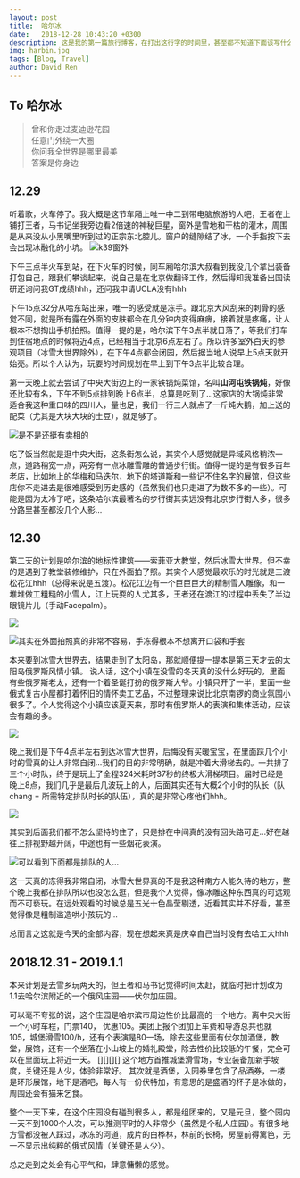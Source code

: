 ```yaml
---
layout: post
title:  哈尔冰
date:   2018-12-28 10:43:20 +0300
description: 这是我的第一篇旅行博客，在打出这行字的时间里，甚至都不知道下面该写什么。正在火车上摇晃的我听着五月天的[干杯](http://ganbei "干杯")，感觉应该把大学最后一段时间为数不多的闲暇时间记录下来,于是就开始了。
img: harbin.jpg
tags: [Blog, Travel]
author: David Ren
---
```


##  To 哈尔冰 ##
> 曾和你走过麦迪逊花园<br/>
> 任意门外绕一大圈<br/>
> 你问我全世界是哪里最美<br/>
> 答案是你身边<br/>

## 12.29
听着歌，火车停了。我大概是这节车厢上唯一中二到带电脑旅游的人吧，王者在上铺打王者，马书记坐我旁边看2倍速的神秘巨星，窗外是雪地和干枯的灌木，周围是从来没从小黑嘴里听到过的正宗东北腔儿。窗户的缝隙结了冰，一个手指按下去会出现冰融化的小坑。
![k39窗外](https://i.imgur.com/8iHkqdT.jpg)

下午三点半火车到站，在下火车的时候，同车厢哈尔滨大叔看到我没几个拿出装备打包自己，跟我们攀谈起来，说自己是在北京做翻译工作，然后得知我准备出国读研还询问我GT成绩hhh，还问我申请UCLA没有hhh

下午15点32分从哈东站出来，唯一的感受就是冻手。跟北京大风刮来的刺骨的感觉不同，就是所有露在外面的皮肤都会在几分钟内变得麻痹，接着就是疼痛，让人根本不想掏出手机拍照。值得一提的是，哈尔滨下午3点半就日落了，等我们打车到住宿地点的时候将近4点，已经相当于北京6点左右了。所以许多室外白天的参观项目（冰雪大世界除外），在下午4点都会闭园，然后据当地人说早上5点天就开始亮。所以个人认为，玩耍的时间规划在早上到下午3点半比较合理。

第一天晚上就去尝试了中央大街边上的一家铁锅炖菜馆，名叫**山河屯铁锅炖**，好像还比较有名，下午不到5点排到晚上6点半，总算是吃到了...这家店的大锅炖非常适合我这种重口味的四川人，量也足，我们一行三人就点了一斤炖大鹅，加上送的配菜（尤其是大块大块的土豆），就足够了。

![是不是还挺有卖相的](https://i.imgur.com/59Oc2yY.jpg)

吃了饭当然就是逛中央大街，这条街怎么说，其实个人感觉就是异域风格稍浓一点，道路稍宽一点，两旁有一点冰雕雪雕的普通步行街。值得一提的是有很多百年老店，比如地上的华梅和马迭尔，地下的塔道斯和一些记不住名字的展馆，但这些店你不走进去是很难感受到历史感的（虽然我们也只走进了为数不多的一些）。可能是因为太冷了吧，这条哈尔滨最著名的步行街其实远没有北京步行街人多，很多分路里甚至都没几个人影...

## 12.30
第二天的计划是哈尔滨的地标性建筑——索菲亚大教堂，然后冰雪大世界。但不幸的是遇到了教堂装修维护，只在外面拍了照。其实个人感觉最欢乐的时光就是三渡松花江hhh（总得来说是五渡）。松花江边有一个巨巨巨大的精制雪人雕像，和一堆堆做工粗糙的小雪人，江上玩耍的人尤其多，王者还在渡江的过程中丢失了半边眼镜片儿（手动Facepalm）。

![](https://i.imgur.com/M5jNDfX.jpg)

![其实在外面拍照真的非常不容易，手冻得根本不想离开口袋和手套](https://i.imgur.com/ZG92Mr6.jpg)

本来要到冰雪大世界去，结果走到了太阳岛，那就顺便提一提本是第三天才去的太阳岛俄罗斯风情小镇。
说人话，这个小镇在没雪的冬天真的没什么好玩的，里面有些俄罗斯老太，还有一个着圣诞打扮的俄罗斯大爷。小镇只开了一半，里面一些俄式复古小屋都打着怀旧的情怀卖工艺品，不过整理来说比北京南锣的商业氛围小很多了。个人觉得这个小镇应该夏天来，那时有俄罗斯人的表演和集体活动，应该会有趣的多。

![](https://i.imgur.com/uby4CdJ.jpg)

晚上我们是下午4点半左右到达冰雪大世界，后悔没有买暖宝宝，在里面踩几个小时的雪真的让人非常自闭...我们的目的非常明确，就是冲着大滑梯去的。一共排了三个小时队，终于是玩上了全程324米耗时37秒的终极大滑梯项目。届时已经是晚上8点，我们几乎是最后几波玩上的人，后面其实还有大概2个小时的队长（队chang = 所需特定排队时长的队伍），真的是非常心疼他们hhh。

![](https://i.imgur.com/6vcQGrp.jpg)

其实到后面我们都不怎么坚持的住了，只是排在中间真的没有回头路可走...好在越往上排视野越开阔，中途也有一些烟花表演。

![可以看到下面都是排队的人...](https://i.imgur.com/J6yoBps.jpg)

这一天真的冻得我非常自闭，冰雪大世界真的不是我这种南方人能久待的地方，整个晚上我都在排队所以也没怎么逛，但是我个人觉得，像冰雕这种东西真的可远观而不可亵玩。在远处观看的时候总是五光十色晶莹剔透，近看其实并不好看，甚至觉得像是粗制滥造哄小孩玩的...

总而言之这就是今天的全部内容，现在想起来真是庆幸自己当时没有去哈工大hhh

## 2018.12.31 - 2019.1.1
本来计划是去雪乡玩两天的，但王者和马书记觉得时间太赶，就临时把计划改为1.1去哈尔滨附近的一个俄风庄园——伏尔加庄园。

可以毫不夸张的说，这个庄园是哈尔滨市周边性价比最高的一个地方。离中央大街一个小时车程，门票140， 优惠105。美团上报个团加上车费和导游总共也就105，城堡滑雪100/h，还有个表演是80一场，除去这些里面有伏尔加酒堡，教堂，展馆，还有一个坐落在小山坡上的婚礼殿堂，除去性价比较低的午餐，完全可以在里面玩上将近一天。
[][][][]
这个地方首推城堡滑雪场，专业装备加新手坡度，关键还是人少，体验非常好。
其次就是酒堡，入园券里包含了品酒券，一楼是环形展馆，地下是酒吧，每人有一份伏特加，有意思的是盛酒的杯子是冰做的，周围还会有猫来乞食。

整个一天下来，在这个庄园没有碰到很多人，都是组团来的，又是元旦，整个园内一天不到1000个人次，可以推测平时的人非常少（虽然是个私人庄园）。有很多地方雪都没被人踩过，冰冻的河道，成片的白桦林，林前的长椅，房屋前得篱笆，无一不显示出纯粹的俄式风情（关键还是人少）。

总之走到之处会有心平气和，肆意慵懒的感觉。











